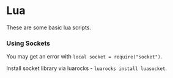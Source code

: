 # Lua

These are some basic lua scripts.

### Using Sockets
You may get an error with ```local socket = require("socket")```.

Install socket library via luarocks - ```luarocks install luasocket```.